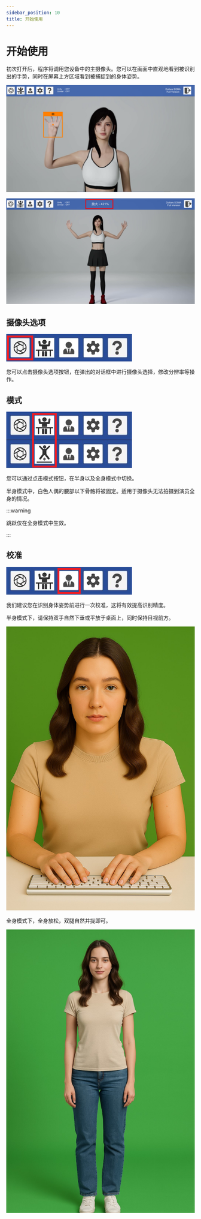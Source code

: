 ```yaml
---
sidebar_position: 10
title: 开始使用
---
```


# 开始使用

初次打开后，程序将调用您设备中的主摄像头。您可以在画面中直观地看到被识别出的手势，同时在屏幕上方区域看到被捕捉到的身体姿势。

![](../img/2025_04_22_19_45_44.png)

![](../img/2025_04_22_19_49_20.png)

## 摄像头选项

![](../img/2025-04-23_15-15-45-933.1.png)

您可以点击摄像头选项按钮，在弹出的对话框中进行摄像头选择，修改分辨率等操作。

## 模式

![](../img/2025-04-23_15-15-45-933.2.png)

您可以通过点击模式按钮，在半身以及全身模式中切换。

半身模式中，白色人偶的腰部以下骨骼将被固定。适用于摄像头无法拍摄到演员全身的情况。

:::warning

跳跃仅在全身模式中生效。

:::

## 校准

![](../img/2025-04-23_15-15-45-933.3.png)

我们建议您在识别身体姿势前进行一次校准，这将有效提高识别精度。

半身模式下，请保持双手自然下垂或平放于桌面上，同时保持目视前方。

![](../img/e6407762-ed6c-4b54-b43c-3dbde394e7ae.jpg)

全身模式下，全身放松，双腿自然并拢即可。

![](../img/d830234b-8ce0-4c69-ac24-25939b7bfbb6.jpg)



